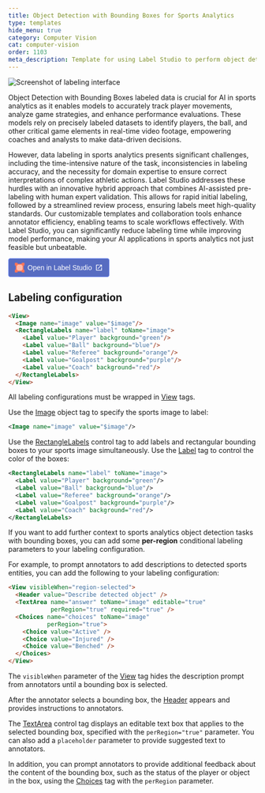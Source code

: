 ```yaml
---
title: Object Detection with Bounding Boxes for Sports Analytics
type: templates
hide_menu: true
category: Computer Vision
cat: computer-vision
order: 1103
meta_description: Template for using Label Studio to perform object detection with rectangular bounding boxes for sports analytics.
---
```


![Screenshot of labeling interface](/images/templates-misc/sports-bbox.png)

Object Detection with Bounding Boxes labeled data is crucial for AI in sports analytics as it enables models to accurately track player movements, analyze game strategies, and enhance performance evaluations. These models rely on precisely labeled datasets to identify players, the ball, and other critical game elements in real-time video footage, empowering coaches and analysts to make data-driven decisions.

However, data labeling in sports analytics presents significant challenges, including the time-intensive nature of the task, inconsistencies in labeling accuracy, and the necessity for domain expertise to ensure correct interpretations of complex athletic actions. Label Studio addresses these hurdles with an innovative hybrid approach that combines AI-assisted pre-labeling with human expert validation. This allows for rapid initial labeling, followed by a streamlined review process, ensuring labels meet high-quality standards. Our customizable templates and collaboration tools enhance annotator efficiency, enabling teams to scale workflows effectively. With Label Studio, you can significantly reduce labeling time while improving model performance, making your AI applications in sports analytics not just feasible but unbeatable.

<a href="https://app.humansignal.com/b/NTM0"
  target="_blank" rel="noopener" aria-label="Open in Label Studio" style="all:unset;cursor:pointer;display:inline-flex;align-items:center;justify-content:center;border-radius:4px;border:1px solid rgb(109,135,241);padding:8px 12px;background:rgb(87 108 193);color:white;font-weight:500;font-family:sans-serif;gap:6px;transition:background 0.2s ease;" onmouseover="this.style.background='rgb(97 122 218)'" onmouseout="this.style.background='rgb(87 108 193)'">
  <svg style="width:20px;height:20px" viewBox="0 0 26 26" fill="none"><path fill="#FFBAAA" d="M3.5 4.5h19v18h-19z"/><path fill-rule="evenodd" clip-rule="evenodd" d="M25.7 7.503h-7.087V5.147H7.588V2.792h11.025V.436H25.7v7.067Zm-18.112 0H5.225v10.994H2.863V7.503H.5V.436h7.088v7.067Zm0 18.061v-7.067H.5v7.067h7.088ZM25.7 18.497v7.067h-7.088v-2.356H7.588v-2.355h11.025v-2.356H25.7Zm-2.363 0V7.503h-2.363v10.994h2.363Z" fill="#FF7557"/></svg>
  <span style="font-size:14px">Open in Label Studio</span>
  <svg style="width:16px;height:16px" viewBox="0 0 24 24"><path d="M14,3V5H17.59L7.76,14.83L9.17,16.24L19,6.41V10H21V3M19,19H5V5H12V3H5C3.89,3 3,3.9 3,5V19A2,2 0 0,0 5,21H19A2,2 0 0,0 21,19V12H19V19Z" fill="white"/></svg>
</a>

## Labeling configuration

```html
<View>
  <Image name="image" value="$image"/>
  <RectangleLabels name="label" toName="image">
    <Label value="Player" background="green"/>
    <Label value="Ball" background="blue"/>
    <Label value="Referee" background="orange"/>
    <Label value="Goalpost" background="purple"/>
    <Label value="Coach" background="red"/>
  </RectangleLabels>
</View>
```

All labeling configurations must be wrapped in <a href="https://labelstud.io/tags/view">View</a> tags.

Use the <a href="https://labelstud.io/tags/image">Image</a> object tag to specify the sports image to label:

```xml
<Image name="image" value="$image"/>
```

Use the <a href="https://labelstud.io/tags/rectanglelabels">RectangleLabels</a> control tag to add labels and rectangular bounding boxes to your sports image simultaneously. Use the <a href="https://labelstud.io/tags/label">Label</a> tag to control the color of the boxes:

```xml
<RectangleLabels name="label" toName="image">
  <Label value="Player" background="green"/>
  <Label value="Ball" background="blue"/>
  <Label value="Referee" background="orange"/>
  <Label value="Goalpost" background="purple"/>
  <Label value="Coach" background="red"/>
</RectangleLabels>
```

If you want to add further context to sports analytics object detection tasks with bounding boxes, you can add some <strong>per-region</strong> conditional labeling parameters to your labeling configuration.

For example, to prompt annotators to add descriptions to detected sports entities, you can add the following to your labeling configuration:

```html
<View visibleWhen="region-selected">
  <Header value="Describe detected object" />
  <TextArea name="answer" toName="image" editable="true"
            perRegion="true" required="true" />
  <Choices name="choices" toName="image"
           perRegion="true">
    <Choice value="Active" />
    <Choice value="Injured" />
    <Choice value="Benched" />
  </Choices>
</View>
```

The <code>visibleWhen</code> parameter of the <a href="https://labelstud.io/tags/view">View</a> tag hides the description prompt from annotators until a bounding box is selected.

After the annotator selects a bounding box, the <a href="https://labelstud.io/tags/header">Header</a> appears and provides instructions to annotators.

The <a href="https://labelstud.io/tags/textarea">TextArea</a> control tag displays an editable text box that applies to the selected bounding box, specified with the <code>perRegion="true"</code> parameter. You can also add a <code>placeholder</code> parameter to provide suggested text to annotators.

In addition, you can prompt annotators to provide additional feedback about the content of the bounding box, such as the status of the player or object in the box, using the <a href="https://labelstud.io/tags/choices">Choices</a> tag with the <code>perRegion</code> parameter.

